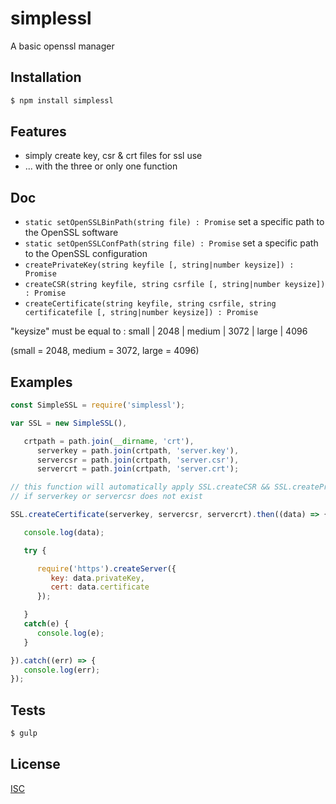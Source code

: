 # simplessl
A basic openssl manager


## Installation

```bash
$ npm install simplessl
```

## Features

   * simply create key, csr & crt files for ssl use
   * ... with the three or only one function

## Doc

   * ``` static setOpenSSLBinPath(string file) : Promise ``` set a specific path to the OpenSSL software
   * ``` static setOpenSSLConfPath(string file) : Promise ``` set a specific path to the OpenSSL configuration
   * ``` createPrivateKey(string keyfile [, string|number keysize]) : Promise ```
   * ``` createCSR(string keyfile, string csrfile [, string|number keysize]) : Promise ```
   * ``` createCertificate(string keyfile, string csrfile, string certificatefile [, string|number keysize]) : Promise ```

"keysize" must be equal to : small | 2048 | medium | 3072 | large | 4096

(small = 2048, medium = 3072, large = 4096)

## Examples

```js
const SimpleSSL = require('simplessl');

var SSL = new SimpleSSL(),

   crtpath = path.join(__dirname, 'crt'),
      serverkey = path.join(crtpath, 'server.key'),
      servercsr = path.join(crtpath, 'server.csr'),
      servercrt = path.join(crtpath, 'server.crt');

// this function will automatically apply SSL.createCSR && SSL.createPrivateKey functions
// if serverkey or servercsr does not exist

SSL.createCertificate(serverkey, servercsr, servercrt).then((data) => {

   console.log(data);

   try {

      require('https').createServer({
         key: data.privateKey,
         cert: data.certificate
      });

   }
   catch(e) {
      console.log(e);
   }

}).catch((err) => {
   console.log(err);
});
```

## Tests

```bash
$ gulp
```

## License

   [ISC](LICENSE)
